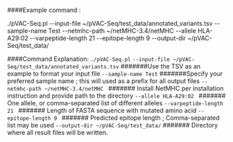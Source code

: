 ####Example command : 

./pVAC-Seq.pl  --input-file ~/pVAC-Seq/test_data/annotated_variants.tsv --sample-name Test --netmhc-path ~/netMHC-3.4/netMHC --allele HLA-A29:02 --varpeptide-length 21 --epitope-length 9 --output-dir ~/pVAC-Seq/test_data/


####Command Explanation:
`./pVAC-Seq.pl`
`--input-file ~/pVAC-Seq/test_data/annotated_variants.tsv`
#######Use the TSV as an example to format your input file
`--sample-name Test` 
#######Specify your preferred sample name ; this will used as a prefix for all output files
`--netmhc-path ~/netMHC-3.4/netMHC `
####### Install NetMHC per installation instruction and provide path to the directory
`--allele HLA-A29:02 `
####### One allele, or comma-separated list of different alleles
`--varpeptide-length 21 `
####### Length of FASTA sequence with mutated amino acid
`--epitope-length 9 `
####### Predicted epitope length ; Comma-separated list may be used
`--output-dir ~/pVAC-Seq/test_data/`
####### Directory where all result files will be written.
